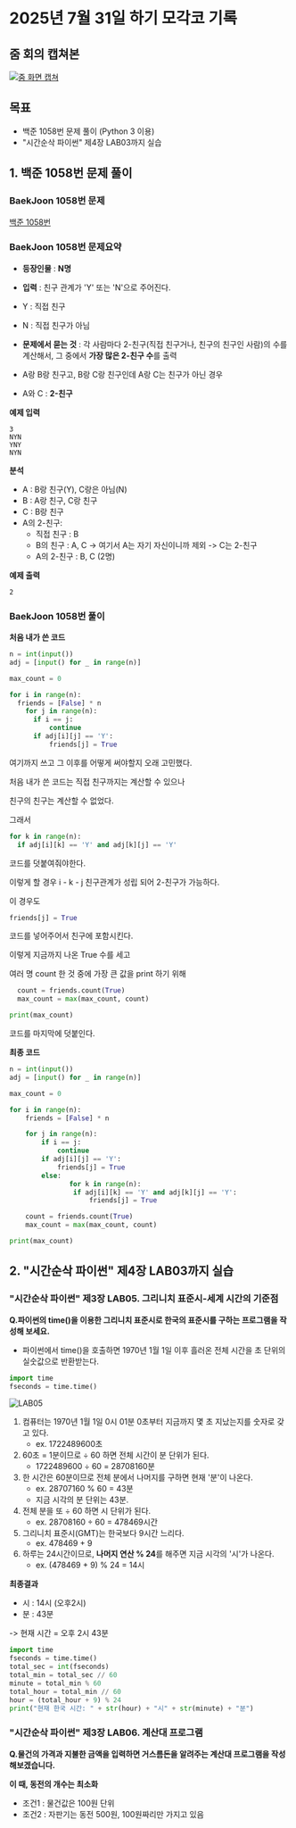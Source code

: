 # 2025년 7월 31일 하기 모각코 기록

## 줌 회의 캡쳐본
[![줌 화면 캡쳐](../image/모각코0731.jpg)](../image/모각코0731.jpg) 


## 목표
- 백준 1058번 문제 풀이 (Python 3 이용)
- "시간순삭 파이썬" 제4장 LAB03까지 실습

## 1. 백준 1058번 문제 풀이
### BaekJoon 1058번 문제
[백준 1058번](https://www.acmicpc.net/problem/1058)

### BaekJoon 1058번 문제요약
- **등장인물** : **N명**
- **입력** : 친구 관계가 'Y' 또는 'N'으로 주어진다.
- Y : 직접 친구
- N : 직접 친구가 아님
- **문제에서 묻는 것** : 각 사람마다 2-친구(직접 친구거나, 친구의 친구인 사람)의 수를 계산해서, 그 중에서 **가장 많은 2-친구 수**를 출력

- A랑 B랑 친구고, B랑 C랑 친구인데 A랑 C는 친구가 아닌 경우
- A와 C : **2-친구**

**예제 입력**
```
3
NYN
YNY
NYN
```

**분석**
- A : B랑 친구(Y), C랑은 아님(N)
- B : A랑 친구, C랑 친구
- C : B랑 친구
- A의 2-친구:
  - 직접 친구 : B
  - B의 친구 : A, C -> 여기서 A는 자기 자신이니까 제외 -> C는 2-친구
  - A의 2-친구 : B, C (2명)
 
**예제 출력**
```
2
```

### BaekJoon 1058번 풀이
**처음 내가 쓴 코드**
```python
n = int(input())
adj = [input() for _ in range(n)]

max_count = 0

for i in range(n):
  friends = [False] * n
    for j in range(n):
      if i == j:
          continue
      if adj[i][j] == 'Y':
          friends[j] = True
```
여기까지 쓰고 그 이후를 어떻게 써야할지 오래 고민했다.

처음 내가 쓴 코드는 직접 친구까지는 계산할 수 있으나

친구의 친구는 계산할 수 없었다.

그래서
```python
for k in range(n):
  if adj[i][k] == 'Y' and adj[k][j] == 'Y'
```
코드를 덧붙여줘야한다.

이렇게 할 경우 i - k - j 친구관계가 성립 되어 2-친구가 가능하다.

이 경우도
```python
friends[j] = True
```
코드를 넣어주어서 친구에 포함시킨다.

이렇게 지금까지 나온 True 수를 세고

여러 명 count 한 것 중에 가장 큰 값을 print 하기 위해
```python
  count = friends.count(True)
  max_count = max(max_count, count)

print(max_count)
```
코드를 마지막에 덧붙인다.

**최종 코드**
```python
n = int(input())
adj = [input() for _ in range(n)]

max_count = 0

for i in range(n):
    friends = [False] * n

    for j in range(n):
        if i == j:
            continue
        if adj[i][j] == 'Y':
            friends[j] = True
        else:
               for k in range(n):
                if adj[i][k] == 'Y' and adj[k][j] == 'Y':
                    friends[j] = True

    count = friends.count(True)
    max_count = max(max_count, count)

print(max_count)
```
## 2. "시간순삭 파이썬" 제4장 LAB03까지 실습
### "시간순삭 파이썬" 제3장 LAB05. 그리니치 표준시-세계 시간의 기준점
**Q.파이썬의 time()을 이용한 그리니치 표준시로 한국의 표준시를 구하는 프로그램을 작성해 보세요.**

- 파이썬에서 time()을 호출하면 1970년 1월 1일 이후 흘러온 전체 시간을 초 단위의 실숫값으로 반환받는다.
```python
import time
fseconds = time.time()
```

![LAB05](../image/시간순삭%20파이썬LAB05.jpg)

1. 컴퓨터는 1970년 1월 1일 0시 01분 0초부터 지금까지 몇 초 지났는지를 숫자로 갖고 있다.
   - ex. 1722489600초
2. 60초 = 1분이므로 ÷ 60 하면 전체 시간이 분 단위가 된다.
   - 1722489600 ÷ 60 = 28708160분
3. 한 시간은 60분이므로 전체 분에서 나머지를 구하면 현재 '분'이 나온다.
   - ex. 28707160 % 60 = 43분
   - 지금 시각의 분 단위는 43분.
4. 전체 분을 또 ÷ 60 하면 시 단위가 된다.
   - ex. 28708160 ÷ 60 = 478469시간
5. 그리니치 표준시(GMT)는 한국보다 9시간 느리다.
   - ex. 478469 + 9
6. 하루는 24시간이므로, **나머지 연산 % 24**를 해주면 지금 시각의 '시'가 나온다.
   - ex. (478469 + 9) % 24 = 14시
  
**최종결과**

- 시 : 14시 (오후2시)
- 분 : 43분

-> 현재 시간 = 오후 2시 43분

```python
import time
fseconds = time.time()
total_sec = int(fseconds)
total_min = total_sec // 60
minute = total_min % 60
total_hour = total_min // 60
hour = (total_hour + 9) % 24
print("현재 한국 시간: " + str(hour) + "시" + str(minute) + "분")
```
### "시간순삭 파이썬" 제3장 LAB06. 계산대 프로그램
**Q.물건의 가격과 지불한 금액을 입력하면 거스름돈을 알려주는 계산대 프로그램을 작성해보겠습니다.**

**이 때, 동전의 개수는 최소화**

- 조건1 : 물건값은 100원 단위
- 조건2 : 자판기는 동전 500원, 100원짜리만 가지고 있음



